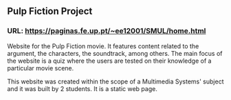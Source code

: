 ## Pulp Fiction Project

### URL: https://paginas.fe.up.pt/~ee12001/SMUL/home.html

Website for the Pulp Fiction movie. It features content related to the argument, the characters, the soundtrack, among others.
The main focus of the website is a quiz where the users are tested on their knowledge of a particular movie scene.

This website was created within the scope of a Multimedia Systems' subject and it was built by 2 students. It is a static web page.
